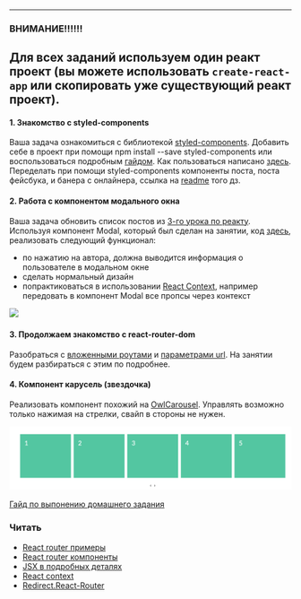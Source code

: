 ###

---

### ВНИМАНИЕ!!!!!!

## Для всех заданий используем один реакт проект (вы можете использовать `create-react-app` или скопировать уже существующий реакт проект).

#### 1. Знакомство с styled-components

Ваша задача ознакомиться с библиотекой [styled-components](https://styled-components.com/docs/basics#getting-started).
Добавить себе в проект при помощи npm install --save styled-components или воспользоваться подробным [гайдом](https://styled-components.com/docs/basics#installation). Как пользоваться написано [здесь](https://styled-components.com/docs/basics#getting-started).
Переделать при помощи styled-components компоненты поста, поста фейсбука, и банера с онлайнера, ссылка на [readme](./homework-4.md) того дз.

#### 2. Работа с компонентом модального окна

Ваша задача обновить список постов из [3-го урока по реакту](./homework-3.md). Используя компонент Modal,
который был сделан на занятии, код [здесь](./todo-app/src/Modal), реализовать следующий функционал:

- по нажатию на автора, должна выводится информация о пользователе в модальном окне
- сделать нормальный дизайн
- попрактиковаться в использовании [React Context](https://ru.reactjs.org/docs/context.html),
  например передовать в компонент Modal все пропсы через контекст

![](./posts.png)

#### 3. Продолжаем знакомство с react-router-dom

Разобраться с [вложенными роутами](https://reactrouter.com/web/example/nesting)
и [параметрами url](https://reactrouter.com/web/example/url-params).
На занятии будем разбираться с этим по подробнее.

#### 4. Компонент карусель (звездочка)

Реализовать компонент похожий на [OwlCarousel](https://owlcarousel2.github.io/OwlCarousel2/demos/basic.html).
Управлять возможно только нажимая на стрелки, свайп в стороны не нужен.

![](./carousel.png)

[Гайд по выпонению домашнего задания](../homework-guidelines.md)

### Читать

- [React router примеры](https://reactrouter.com/web/example/basic)
- [React router компоненты](https://reactrouter.com/web/guides/primary-components)
- [JSX в подробных деталях](https://ru.reactjs.org/docs/jsx-in-depth.html)
- [React context](https://ru.reactjs.org/docs/context.html)
- [Redirect.React-Router](https://reactrouter.com/web/api/Redirect)
